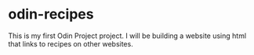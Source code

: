 # odin-recipes

This is my first Odin Project project. I will be building a website using html that links to recipes on other websites.
